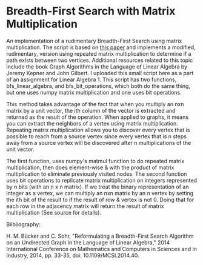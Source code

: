 # Breadth-First Search with Matrix Multiplication
An implementation of a rudimentary Breadth-First Search using matrix multiplication. The script is based on [this paper](https://ieeexplore.ieee.org/document/7046157) and implements a modified, rudimentary, version using repeated matrix multiplication to determine if a path exists between two vertices. Additional resources related to this topic include the book Graph Algorithms in the Language of Linear Algebra by Jeremy Kepner and John Gilbert. I uploaded this small script here as a part of an assignment for Linear Algebra 1. This script has two functions, bfs_linear_algebra, and bfs_bit_operations, which both do the same thing, but one uses numpy matrix multiplication and one uses bit operations.

This method takes advantage of the fact that when you multiply an nxn matrix by a unit vector, the ith column of the vector is extracted and returned as the result of the operation. When applied to graphs, it means you can extract the neighbors of a vertex using matrix multiplication. Repeating matrix multiplication allows you to discover every vertex that is possible to reach from a source vertex since every vertex that is n steps away from a source vertex will be discovered after n multiplications of the unit vector. 

The first function, uses numpy's matmul function to do repeated matrix multiplication, then does element-wise & with the product of matrix multiplication to eliminate previously visited nodes. The second function uses bit operations to replicate matrix multiplication on integers represented by n bits (with an n x n matrix). If we treat the binary representation of an integer as a vertex, we can multiply an nxn matrix by an n vertex by setting the ith bit of the result to if the result of row & vertex is not 0. Doing that for each row in the adjacency matrix will return the result of matrix multiplication (See source for details). 

Bilbliography:

H. M. Bücker and C. Sohr, "Reformulating a Breadth-First Search Algorithm on an Undirected Graph in the Language of Linear Algebra," 2014 International Conference on Mathematics and Computers in Sciences and in Industry, 2014, pp. 33-35, doi: 10.1109/MCSI.2014.40.
